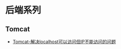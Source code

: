 # 后端系列

## Tomcat
* [Tomcat-解决localhost可以访问但IP不能访问的问题](./2020-09/2020-09-15/Tomcat-解决localhost可以访问但IP不能访问的问题.md)